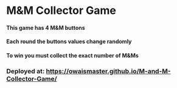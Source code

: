 # M&M Collector Game
#### This game has 4 M&M buttons
#### Each round the buttons values change randomly
#### To win you must collect the exact number of M&Ms

### Deployed at: https://owaismaster.github.io/M-and-M-Collector-Game/
